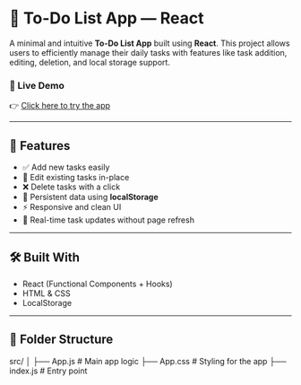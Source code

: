 # 📝 To-Do List App — React

A minimal and intuitive **To-Do List App** built using **React**. This project allows users to efficiently manage their daily tasks with features like task addition, editing, deletion, and local storage support.

### 🚀 Live Demo

👉 [Click here to try the app](https://to-do-list-react-ten-jade.vercel.app/)

---

## 🔧 Features

- ✅ Add new tasks easily  
- 📝 Edit existing tasks in-place  
- ❌ Delete tasks with a click  
- 💾 Persistent data using **localStorage**  
- ⚡ Responsive and clean UI  
- 🔄 Real-time task updates without page refresh  

---

## 🛠️ Built With

- React (Functional Components + Hooks)  
- HTML & CSS  
- LocalStorage  

---

## 📁 Folder Structure

src/
│
├── App.js # Main app logic
├── App.css # Styling for the app
├── index.js # Entry point
